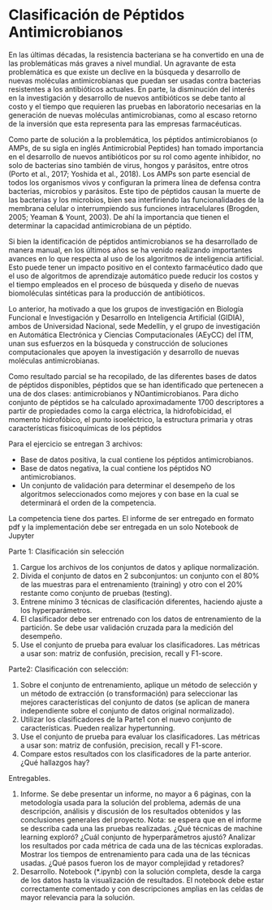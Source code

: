 # Clasificación de Péptidos Antimicrobianos

En las últimas décadas, la resistencia bacteriana se ha convertido en una de las problemáticas más graves a nivel mundial. Un agravante de esta problemática es que existe un declive en la búsqueda y desarrollo de nuevas moléculas antimicrobianas que puedan ser usadas contra bacterias resistentes a los antibióticos actuales. En parte, la disminución del interés en la investigación y desarrollo de nuevos antibióticos se debe tanto al costo y el tiempo que requieren las pruebas en laboratorio necesarias en la generación de nuevas moléculas antimicrobianas, como al escaso retorno de la inversión que esta representa para las empresas farmacéuticas.

Como parte de solución a la problemática, los péptidos antimicrobianos (o AMPs, de su sigla en inglés Antimicrobial Peptides) han tomado importancia en el desarrollo de nuevos antibióticos por su rol como agente inhibidor, no solo de bacterias sino también de virus, hongos y parásitos, entre otros (Porto et al., 2017; Yoshida et al., 2018). Los AMPs son parte esencial de todos los organismos vivos y configuran la primera línea de defensa contra bacterias, microbios y parásitos. Este tipo de péptidos causan la muerte de las bacterias y los microbios, bien sea interfiriendo las funcionalidades de la membrana celular o interrumpiendo sus funciones  intracelulares (Brogden, 2005; Yeaman & Yount, 2003). De ahí la importancia que tienen el determinar la capacidad antimicrobiana de un péptido. 

Si bien la identificación de péptidos antimicrobianos se ha desarrollado de manera manual, en los últimos años se ha venido realizando importantes avances en lo que respecta al uso de los algoritmos de inteligencia artificial. Esto puede tener un impacto positivo en el contexto farmacéutico dado que el uso de algoritmos de aprendizaje automático puede reducir los costos y el tiempo empleados en el proceso de búsqueda y diseño de nuevas biomoléculas sintéticas para la producción de antibióticos.

Lo anterior, ha motivado a que los grupos de investigación en Biología Funcional e Investigación y Desarrollo en Inteligencia Artificial (GIDIA), ambos de Universidad Nacional, sede Medellín, y el grupo de investigación en Automática Electrónica y Ciencias Computacionales (AEyCC) del ITM, unan sus esfuerzos
en la búsqueda y construcción de soluciones computacionales que apoyen la investigación y desarrollo de nuevas moléculas antimicrobianas.

Como resultado parcial se ha recopilado, de las diferentes bases de datos de péptidos disponibles, péptidos que se han identificado que pertenecen a una de dos clases: antimicrobianos y NOantimicrobianos. Para dicho conjunto de péptidos se ha calculado aproximadamente 1700 descriptores a partir de propiedades como la carga eléctrica, la hidrofobicidad, el momento hidrofóbico, el punto isoeléctrico, la estructura primaria y otras características fisicoquímicas de los péptidos

Para el ejercicio se entregan 3 archivos:
- Base de datos positiva, la cual contiene los péptidos antimicrobianos.
- Base de datos negativa, la cual contiene los péptidos NO antimicrobianos.
- Un conjunto de validación para determinar el desempeño de los algoritmos seleccionados como mejores y con base en la cual se determinará el orden de la competencia.

La competencia tiene dos partes. El informe de ser entregado en formato pdf y la implementación debe ser entregada en un solo Notebook de Jupyter

Parte 1: Clasificación sin selección
1. Cargue los archivos de los conjuntos de datos y aplique normalización.
2. Divida el conjunto de datos en 2 subconjuntos: un conjunto con el 80% de las muestras para el
entrenamiento (training) y otro con el 20% restante como conjunto de pruebas (testing).
3. Entrene mínimo 3 técnicas de clasificación diferentes, haciendo ajuste a los hyperparámetros.
4. El clasificador debe ser entrenado con los datos de entrenamiento de la partición. Se debe usar
validación cruzada para la medición del desempeño.
5. Use el conjunto de prueba para evaluar los clasificadores. Las métricas a usar son: matriz de
confusión, precision, recall y F1-score.


Parte2: Clasificación con selección:
1. Sobre el conjunto de entrenamiento, aplique un método de selección y un método de extracción
(o transformación) para seleccionar las mejores características del conjunto de datos (se aplican
de manera independiente sobre el conjunto de datos original normalizado).
2. Utilizar los clasificadores de la Parte1 con el nuevo conjunto de características. Pueden realizar
hypertunning.
3. Use el conjunto de prueba para evaluar los clasificadores. Las métricas a usar son: matriz de
confusión, precision, recall y F1-score.
4. Compare estos resultados con los clasificadores de la parte anterior. ¿Qué hallazgos hay?

Entregables.
1. Informe. Se debe presentar un informe, no mayor a 6 páginas, con la metodología usada para la
solución del problema, además de una descripción, análisis y discusión de los resultados
obtenidos y las conclusiones generales del proyecto.
Nota: se espera que en el informe se describa cada una las pruebas realizadas. ¿Qué técnicas de
machine learning exploró? ¿Cuál conjunto de hyperparámetros ajustó? Analizar los resultados
por cada métrica de cada una de las técnicas exploradas. Mostrar los tiempos de entrenamiento
para cada una de las técnicas usadas. ¿Qué pasos fueron los de mayor complejidad y retadores?
2. Desarrollo. Notebook (*.ipynb) con la solución completa, desde la carga de los datos hasta la
visualización de resultados. El notebook debe estar correctamente comentado y con
descripciones amplias en las celdas de mayor relevancia para la solución.
